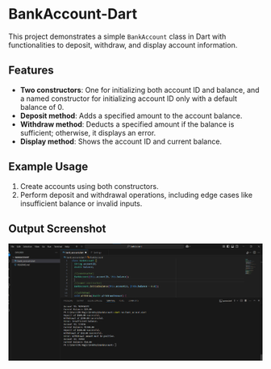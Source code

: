 # BankAccount-Dart

This project demonstrates a simple `BankAccount` class in Dart with functionalities to deposit, withdraw, and display account information.

## Features
- **Two constructors**: One for initializing both account ID and balance, and a named constructor for initializing account ID only with a default balance of 0.
- **Deposit method**: Adds a specified amount to the account balance.
- **Withdraw method**: Deducts a specified amount if the balance is sufficient; otherwise, it displays an error.
- **Display method**: Shows the account ID and current balance.

## Example Usage
1. Create accounts using both constructors.
2. Perform deposit and withdrawal operations, including edge cases like insufficient balance or invalid inputs.

## Output Screenshot
![Program Output](output.png)
